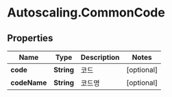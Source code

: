 # Autoscaling.CommonCode

## Properties
Name | Type | Description | Notes
------------ | ------------- | ------------- | -------------
**code** | **String** | 코드 | [optional] 
**codeName** | **String** | 코드명 | [optional] 


